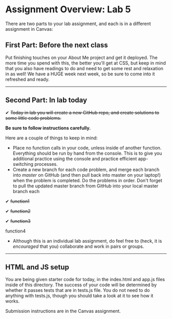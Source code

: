 # Assignment Overview: Lab 5

There are two parts to your lab assignment, and each is in a different assignment in Canvas:

## First Part: Before the next class

Put finishing touches on your About Me project and get it deployed. The more time you spend with this, the better you'll get at CSS, but keep in mind that you also have readings to do and need to get some rest and relaxation in as well! We have a HUGE week next week, so be sure to come into it refreshed and ready.

---

## Second Part: In lab today

&#x2714; ~~Today in lab you will create a new GitHub repo, and create solutions to some little code problems.~~

**Be sure to follow instructions carefully.**

Here are a couple of things to keep in mind:

* Place no function calls in your code, unless inside of another function. Everything should be run by hand from the console. This is to give you additional practice using the console and practice efficient app-switching processes.
* Create a new branch for each code problem, and merge each branch into *master* on GitHub (and then pull back into master on your laptop!) when the problem is completed. Do the problems in order. Don't forget to pull the updated master branch from GitHub into your local master branch each

&#x2714; ~~function1~~

&#x2714; ~~function2~~

&#x2714; ~~function3~~

function4
 
* Although this is an individual lab assignment, do feel free to (heck, it is *encouraged* that you) collaborate and work in pairs or groups.

---

## HTML and JS setup

You are being given starter code for today, in the index.html and app.js files inside of this directory. The success of your code will be determined by whether it passes tests that are in tests.js file. You do not need to do anything with tests.js, though you should take a look at it to see how it works.

Submission instructions are in the Canvas assignment.
